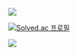 <a href="https://www.acmicpc.net/user/mychan0926"><img src="https://img.shields.io/badge/백준-08BD80?style=flat-square&logo=Visual Studio Code&logoColor=white"/></a>

[![Solved.ac
프로필](http://mazassumnida.wtf/api/v2/generate_badge?boj=mychan0926)](https://solved.ac/mychan0926)

<img src="http://mazandi.herokuapp.com/api?handle=mychan0926&theme=cold"/>
